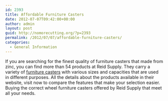 ```yaml
---
id: 2393
title: Affordable Furniture Casters
date: 2012-07-07T09:42:00+00:00
author: admin
layout: post
guid: http://nomorecutting.org/?p=2393
permalink: /2012/07/07/affordable-furniture-casters/
categories:
  - General Information
---
```

If you are searching for the finest quality of furniture casters that made from zinc, you can find more than 54 products at Reid Supply. They carry a variety of [furniture casters](http://www.reidsupply.com/products/material-handling/casters-ball-transfers/furniture-casters/) with various sizes and capacities that are used in different purposes. All the details about the products available in their website, visit now to compare the features that make your selection easier. Buying the correct wheel furniture casters offered by Reid Supply that meet all your needs.